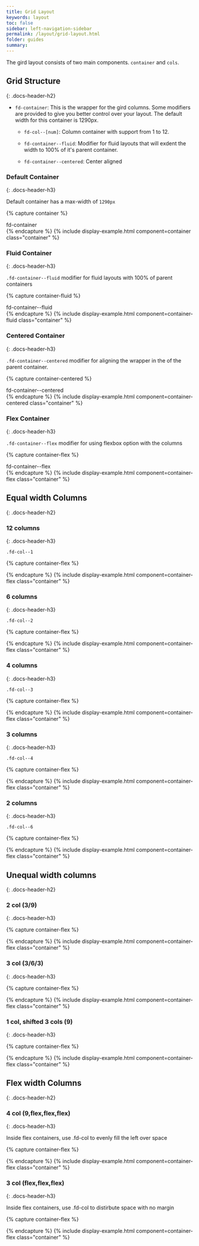 ```yaml
---
title: Grid Layout
keywords: layout
toc: false
sidebar: left-navigation-sidebar
permalink: /layout/grid-layout.html
folder: guides
summary:
---
```


The gird layout consists of two main components. `container` and `cols`.

## Grid Structure
{: .docs-header-h2}

* `fd-container`: This is the wrapper for the gird columns. Some modifiers are provided to give you better control over your layout. The default width for this container is 1290px.
	* `fd-col--[num]`: Column container with support from 1 to 12.


	* `fd-container--fluid`: Modifier for fluid layouts that will exdent the width to 100% of it's parent container.
	* `fd-container--centered`: Center aligned

### Default Container
{: .docs-header-h3}

Default container has a max-width of `1290px`

{% capture container %}
<div class="fd-container">
 fd-container
</div>
{% endcapture %}
{% include display-example.html component=container class="container" %}

### Fluid Container
{: .docs-header-h3}

`.fd-container--fluid` modifier for fluid layouts with 100% of parent containers

{% capture container-fluid %}
<div class="fd-container fd-container--fluid">
 fd-container--fluid
</div>
{% endcapture %}
{% include display-example.html component=container-fluid class="container" %}

### Centered Container
{: .docs-header-h3}

`.fd-container--centered` modifier for aligning the wrapper in the of the parent container.

{% capture container-centered %}
<div class="fd-container fd-container--centered">
 fd-container--centered
</div>
{% endcapture %}
{% include display-example.html component=container-centered class="container" %}

### Flex Container
{: .docs-header-h3}

`.fd-container--flex` modifier for using flexbox option with the columns

{% capture container-flex %}
<div class="fd-container fd-container--flex">
 fd-container--flex
</div>
{% endcapture %}
{% include display-example.html component=container-flex class="container" %}

## Equal width Columns
{: .docs-header-h2}

### 12 columns
{: .docs-header-h3}

`.fd-col--1`

{% capture container-flex %}
<div class="fd-container fd-container--fluid">
    <div class="fd-col--1"></div>
    <div class="fd-col--1"></div>
    <div class="fd-col--1"></div>
    <div class="fd-col--1"></div>
    <div class="fd-col--1"></div>
    <div class="fd-col--1"></div>
    <div class="fd-col--1"></div>
    <div class="fd-col--1"></div>
    <div class="fd-col--1"></div>
    <div class="fd-col--1"></div>
    <div class="fd-col--1"></div>
    <div class="fd-col--1"></div>
</div>
{% endcapture %}
{% include display-example.html component=container-flex class="container" %}

### 6 columns
{: .docs-header-h3}

`.fd-col--2`

{% capture container-flex %}
<div class="fd-container fd-container--fluid">
    <div class="fd-col--2"></div>
    <div class="fd-col--2"></div>
    <div class="fd-col--2"></div>
    <div class="fd-col--2"></div>
    <div class="fd-col--2"></div>
    <div class="fd-col--2"></div>
</div>
{% endcapture %}
{% include display-example.html component=container-flex class="container" %}

### 4 columns
{: .docs-header-h3}

`.fd-col--3`

{% capture container-flex %}
<div class="fd-container fd-container--fluid">
    <div class="fd-col--3"></div>
    <div class="fd-col--3"></div>
    <div class="fd-col--3"></div>
    <div class="fd-col--3"></div>
</div>
{% endcapture %}
{% include display-example.html component=container-flex class="container" %}

### 3 columns
{: .docs-header-h3}

`.fd-col--4`

{% capture container-flex %}
<div class="fd-container fd-container--fluid">
    <div class="fd-col--4"></div>
    <div class="fd-col--4"></div>
    <div class="fd-col--4"></div>
</div>
{% endcapture %}
{% include display-example.html component=container-flex class="container" %}

### 2 columns
{: .docs-header-h3}

`.fd-col--6`

{% capture container-flex %}
<div class="fd-container fd-container--fluid">
    <div class="fd-col--6"></div>
    <div class="fd-col--6"></div>
</div>
{% endcapture %}
{% include display-example.html component=container-flex class="container" %}

## Unequal width columns
{: .docs-header-h2}

### 2 col (3/9)
{: .docs-header-h3}

{% capture container-flex %}
<div class="fd-container fd-container--centered">
    <div class="fd-col--3"></div>
    <div class="fd-col--9"></div>
</div>
{% endcapture %}
{% include display-example.html component=container-flex class="container" %}

### 3 col (3/6/3)
{: .docs-header-h3}

{% capture container-flex %}
<div class="fd-container fd-container--centered">
    <div class="fd-col--3"></div>
    <div class="fd-col--6"></div>
    <div class="fd-col--3"></div>
</div>
{% endcapture %}
{% include display-example.html component=container-flex class="container" %}

### 1 col, shifted 3 cols (9)
{: .docs-header-h3}

{% capture container-flex %}
<div class="fd-container fd-container--centered">
    <div class="fd-col--9 fd-col--shift-3"></div>
</div>
{% endcapture %}
{% include display-example.html component=container-flex class="container" %}

## Flex width Columns
{: .docs-header-h2}

### 4 col (9,flex,flex,flex)
{: .docs-header-h3}

Inside flex containers, use .fd-col to evenly fill the left over space

{% capture container-flex %}
<div class="fd-container fd-container--centered fd-container--flex">
    <div class="fd-col--9"></div>
    <div class="fd-col"></div>
    <div class="fd-col"></div>
    <div class="fd-col"></div>
</div>
{% endcapture %}
{% include display-example.html component=container-flex class="container" %}

### 3 col (flex,flex,flex)
{: .docs-header-h3}

Inside flex containers, use .fd-col to distirbute space with no margin

{% capture container-flex %}
<div class="fd-container fd-container--centered fd-container--flex">
    <div class="fd-col"></div>
    <div class="fd-col"></div>
    <div class="fd-col"></div>
</div>
{% endcapture %}
{% include display-example.html component=container-flex class="container" %}
